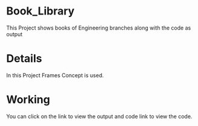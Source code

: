 # Book_Library
This Project shows books of Engineering branches along with the code as output

# Details
In this Project Frames Concept is used.

# Working
You can click on the link to view the output and code link to view the code.
